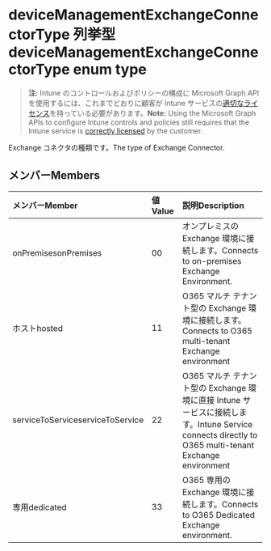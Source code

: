 # <a name="devicemanagementexchangeconnectortype-enum-type"></a><span data-ttu-id="443bb-101">deviceManagementExchangeConnectorType 列挙型</span><span class="sxs-lookup"><span data-stu-id="443bb-101">deviceManagementExchangeConnectorType enum type</span></span>

> <span data-ttu-id="443bb-102">**注:** Intune のコントロールおよびポリシーの構成に Microsoft Graph API を使用するには、これまでどおりに顧客が Intune サービスの[適切なライセンス](https://go.microsoft.com/fwlink/?linkid=839381)を持っている必要があります。</span><span class="sxs-lookup"><span data-stu-id="443bb-102">**Note:** Using the Microsoft Graph APIs to configure Intune controls and policies still requires that the Intune service is [correctly licensed](https://go.microsoft.com/fwlink/?linkid=839381) by the customer.</span></span>

<span data-ttu-id="443bb-103">Exchange コネクタの種類です。</span><span class="sxs-lookup"><span data-stu-id="443bb-103">The type of Exchange Connector.</span></span>
## <a name="members"></a><span data-ttu-id="443bb-104">メンバー</span><span class="sxs-lookup"><span data-stu-id="443bb-104">Members</span></span>
|<span data-ttu-id="443bb-105">メンバー</span><span class="sxs-lookup"><span data-stu-id="443bb-105">Member</span></span>|<span data-ttu-id="443bb-106">値</span><span class="sxs-lookup"><span data-stu-id="443bb-106">Value</span></span>|<span data-ttu-id="443bb-107">説明</span><span class="sxs-lookup"><span data-stu-id="443bb-107">Description</span></span>|
|:---|:---|:---|
|<span data-ttu-id="443bb-108">onPremises</span><span class="sxs-lookup"><span data-stu-id="443bb-108">onPremises</span></span>|<span data-ttu-id="443bb-109">0</span><span class="sxs-lookup"><span data-stu-id="443bb-109">0</span></span>|<span data-ttu-id="443bb-110">オンプレミスの Exchange 環境に接続します。</span><span class="sxs-lookup"><span data-stu-id="443bb-110">Connects to on-premises Exchange Environment.</span></span>|
|<span data-ttu-id="443bb-111">ホスト</span><span class="sxs-lookup"><span data-stu-id="443bb-111">hosted</span></span>|<span data-ttu-id="443bb-112">1</span><span class="sxs-lookup"><span data-stu-id="443bb-112">1</span></span>|<span data-ttu-id="443bb-113">O365 マルチ テナント型の Exchange 環境に接続します。</span><span class="sxs-lookup"><span data-stu-id="443bb-113">Connects to O365 multi-tenant Exchange environment</span></span>|
|<span data-ttu-id="443bb-114">serviceToService</span><span class="sxs-lookup"><span data-stu-id="443bb-114">serviceToService</span></span>|<span data-ttu-id="443bb-115">2</span><span class="sxs-lookup"><span data-stu-id="443bb-115">2</span></span>|<span data-ttu-id="443bb-116">O365 マルチ テナント型の Exchange 環境に直接 Intune サービスに接続します。</span><span class="sxs-lookup"><span data-stu-id="443bb-116">Intune Service connects directly to O365 multi-tenant Exchange environment</span></span>|
|<span data-ttu-id="443bb-117">専用</span><span class="sxs-lookup"><span data-stu-id="443bb-117">dedicated</span></span>|<span data-ttu-id="443bb-118">3</span><span class="sxs-lookup"><span data-stu-id="443bb-118">3</span></span>|<span data-ttu-id="443bb-119">O365 専用の Exchange 環境に接続します。</span><span class="sxs-lookup"><span data-stu-id="443bb-119">Connects to O365 Dedicated Exchange environment.</span></span>|



